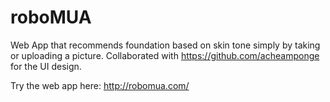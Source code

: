 # roboMUA
Web App that recommends foundation based on skin tone simply by taking or uploading a picture. Collaborated with https://github.com/acheamponge for the UI design.

Try the web app here: http://robomua.com/
